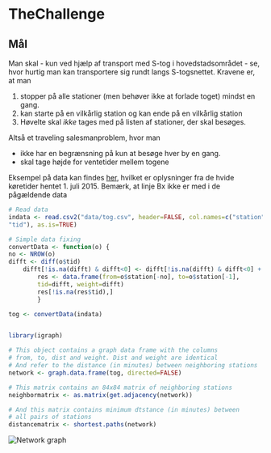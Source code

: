 # TheChallenge

## Mål
Man skal - kun ved hjælp af transport med S-tog i hovedstadsområdet - se, hvor hurtig man
kan transportere sig rundt langs S-togsnettet. Kravene er, at man 

1. stopper på alle stationer (men behøver ikke at forlade toget) mindst
en gang.
2. kan starte på en vilkårlig station og kan ende på en vilkårlig station
3. Høvelte skal _ikke_ tages med på listen af stationer, der skal besøges.

Altså et traveling salesmanproblem, hvor man
 * ikke har en begrænsning på kun at besøge hver by en gang.
 * skal tage højde for ventetider mellem togene


Eksempel på data kan findes [her](data/tog.csv), hvilket er
oplysninger fra de hvide køretider hentet 1. juli 2015. Bemærk, at
linje Bx ikke er med i de pågældende data


```R
# Read data
indata <- read.csv2("data/tog.csv", header=FALSE, col.names=c("station",
"tid"), as.is=TRUE)

# Simple data fixing
convertData <- function(o) {
no <- NROW(o)
difft <- diff(o$tid)
    difft[!is.na(difft) & difft<0] <- difft[!is.na(difft) & difft<0] + 60
	    res <- data.frame(from=o$station[-no], to=o$station[-1],
		tid=difft, weight=difft)
		res[!is.na(res$tid),]
		}

tog <- convertData(indata)


library(igraph)

# This object contains a graph data frame with the columns
# from, to, dist and weight. Dist and weight are identical
# And refer to the distance (in minutes) between neighboring stations
network <- graph.data.frame(tog, directed=FALSE)

# This matrix contains an 84x84 matrix of neighboring stations
neighbormatrix <- as.matrix(get.adjacency(network))

# And this matrix contains minimum dtstance (in minutes) between
# all pairs of stations
distancematrix <- shortest.paths(network)

```

![Network graph](https://cdn.rawgit.com/ekstroem/TheChallenge/master/pics/graph.svg)
